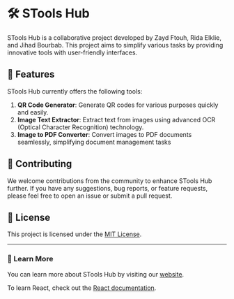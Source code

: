 # 🛠️ STools Hub

STools Hub is a collaborative project developed by Zayd Ftouh, Rida Elklie, and Jihad Bourbab. This project aims to simplify various tasks by providing innovative tools with user-friendly interfaces.

## 🚀 Features

STools Hub currently offers the following tools:

1. **QR Code Generator**: Generate QR codes for various purposes quickly and easily.
2. **Image Text Extractor**: Extract text from images using advanced OCR (Optical Character Recognition) technology.
3. **Image to PDF Converter**: Convert images to PDF documents seamlessly, simplifying document management tasks


## 🤝 Contributing

We welcome contributions from the community to enhance STools Hub further. If you have any suggestions, bug reports, or feature requests, please feel free to open an issue or submit a pull request.

## 📝 License

This project is licensed under the [MIT License](LICENSE).

---

### 📖 Learn More

You can learn more about STools Hub by visiting our [website](https://stools-hub.netlify.app/).

To learn React, check out the [React documentation](https://reactjs.org/).

